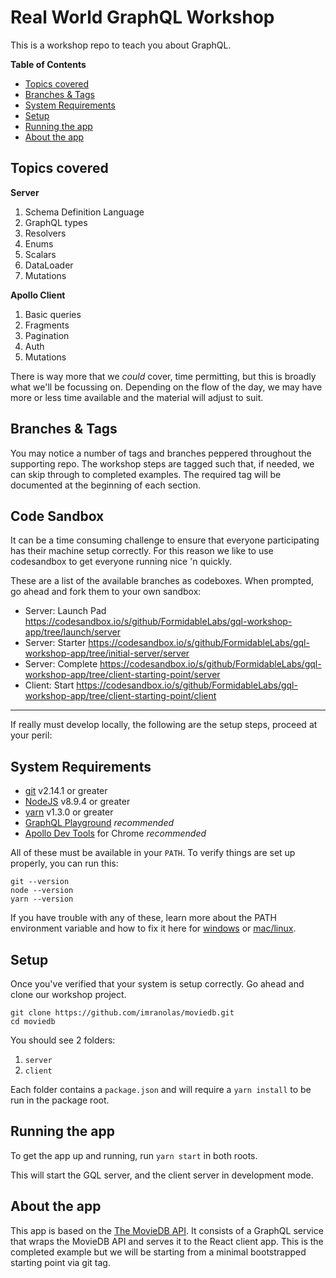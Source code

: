 # Real World GraphQL Workshop

This is a workshop repo to teach you about GraphQL.

<!-- START doctoc generated TOC please keep comment here to allow auto update -->
<!-- DON'T EDIT THIS SECTION, INSTEAD RE-RUN doctoc TO UPDATE -->
**Table of Contents**

- [Topics covered](#topics-covered)
- [Branches & Tags](#branches--tags)
- [System Requirements](#system-requirements)
- [Setup](#setup)
- [Running the app](#running-the-app)
- [About the app](#about-the-app)

<!-- END doctoc generated TOC please keep comment here to allow auto update -->

## Topics covered

**Server**
  1. Schema Definition Language
  2. GraphQL types
  3. Resolvers
  4. Enums
  5. Scalars
  6. DataLoader
  7. Mutations

**Apollo Client**
  1. Basic queries
  2. Fragments
  3. Pagination
  4. Auth
  5. Mutations

There is way more that we _could_ cover, time permitting, but this is broadly what we'll be focussing on. Depending on the flow of the day, we may have more or less time available and the material will adjust to suit.

## Branches & Tags

You may notice a number of tags and branches peppered throughout the supporting repo. The workshop steps are tagged such that, if needed, we can skip through to completed examples. The required tag will be documented at the beginning of each section.

## Code Sandbox
It can be a time consuming challenge to ensure that everyone participating has their machine setup correctly. For this reason we like to use codesandbox to get everyone running nice 'n quickly.

These are a list of the available branches as codeboxes. When prompted, go ahead and fork them to your own sandbox:

- Server: Launch Pad https://codesandbox.io/s/github/FormidableLabs/gql-workshop-app/tree/launch/server
- Server: Starter https://codesandbox.io/s/github/FormidableLabs/gql-workshop-app/tree/initial-server/server
- Server: Complete https://codesandbox.io/s/github/FormidableLabs/gql-workshop-app/tree/client-starting-point/server
- Client: Start https://codesandbox.io/s/github/FormidableLabs/gql-workshop-app/tree/client-starting-point/client

---

If really must develop locally, the following are the setup steps, proceed at your peril:

## System Requirements

* [git][git] v2.14.1 or greater
* [NodeJS][node] v8.9.4 or greater
* [yarn][yarn] v1.3.0 or greater
* [GraphQL Playground][gqlplayground] _recommended_
* [Apollo Dev Tools][apollodevtools] for Chrome _recommended_



All of these must be available in your `PATH`. To verify things are set up
properly, you can run this:

```
git --version
node --version
yarn --version
```

If you have trouble with any of these, learn more about the PATH environment
variable and how to fix it here for [windows](https://www.howtogeek.com/118594/how-to-edit-your-system-path-for-easy-command-line-access/) or
[mac/linux](http://stackoverflow.com/a/24322978/971592).


## Setup

Once you've verified that your system is setup correctly. Go ahead and clone our workshop project.

```
git clone https://github.com/imranolas/moviedb.git
cd moviedb
```

You should see 2 folders:
  1. `server`
  2. `client`

Each folder contains a `package.json` and will require a `yarn install` to be run in the package root.

## Running the app

To get the app up and running, run `yarn start` in both roots.

This will start the GQL server, and the client server in development mode.

## About the app

This app is based on the [The MovieDB API](moviedb). It consists of a GraphQL service that wraps the MovieDB API and serves it to the React client app. This is the completed example but we will be starting from a minimal bootstrapped starting point via git tag.

[moviedb]: https://www.themoviedb.org/
[yarn]: https://yarnpkg.com/
[node]: https://nodejs.org
[git]: https://git-scm.com/
[gqlplayground]: https://github.com/graphcool/graphql-playground
[apollodevtools]: https://chrome.google.com/webstore/detail/apollo-client-developer-t/jdkknkkbebbapilgoeccciglkfbmbnfm
